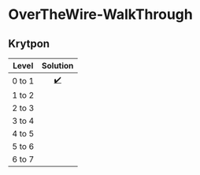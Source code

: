 # OverTheWire-WalkThrough

## Krytpon
| Level        | Solution       |
| ------------- |:-------------:| 
| 0 to 1        |  [:heavy_check_mark:](krypton/l0tol1/README.md) |
| 1 to 2        |               |
| 2 to 3        |               |
| 3 to 4        |               |
| 4 to 5        |               |
| 5 to 6        |               |
| 6 to 7        |               |
